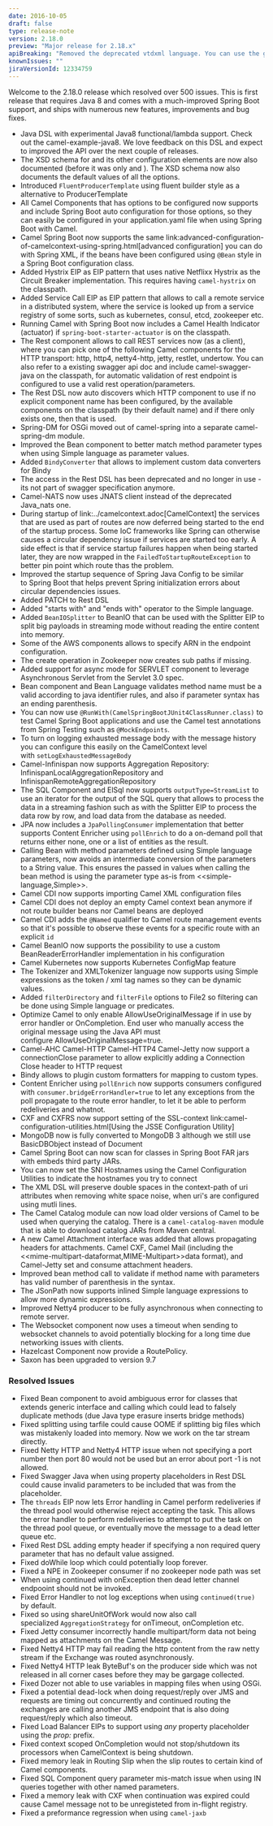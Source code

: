 ```yaml
---
date: 2016-10-05
draft: false 
type: release-note
version: 2.18.0
preview: "Major release for 2.18.x"
apiBreaking: "Removed the deprecated vtdxml language. You can use the generic language("vtdxml") instead"
knownIssues: ""
jiraVersionId: 12334759
---
```


Welcome to the 2.18.0 release which resolved over 500 issues. This is
first release that requires Java 8 and comes with a much-improved Spring
Boot support, and ships with numerous new features, improvements and bug
fixes.

* Java DSL with experimental Java8 functional/lambda support. Check out
the camel-example-java8.
We love feedback on this DSL and expect to improved the API over the
next couple of releases.
* The XSD schema for <camelContext> and its other configuration elements
are now also documented (before it was only <routes> and <rests>). The
XSD schema now also documents the default values of all the options.
* Introduced `FluentProducerTemplate` using fluent builder style as a
alternative to ProducerTemplate
* All Camel Components that has options to be
configured now supports and include Spring
Boot auto configuration for those options, so they can easily be
configured in your application.yaml file when using Spring Boot with
Camel. 
* Camel Spring Boot now supports the
same link:advanced-configuration-of-camelcontext-using-spring.html[advanced
configuration] you can do with Spring XML, if the beans have been
configured using `@Bean` style in a Spring Boot configuration class.
* Added Hystrix EIP as EIP pattern that uses
native Netflixx Hystrix as the Circuit Breaker implementation. This
requires having `camel-hystrix` on the classpath.
* Added Service Call EIP as EIP pattern that
allows to call a remote service in a distributed system, where the
service is looked up from a service registry of some sorts, such as
kubernetes, consul, etcd, zookeeper etc.
* Running Camel with Spring Boot now includes a
Camel Health Indicator (actuator) if `spring-boot-starter-actuator` is
on the classpath.
* The Rest component allows to call REST services now
(as a client), where you can pick one of the following Camel components
for the HTTP transport: http, http4, netty4-http, jetty, restlet,
undertow. You can also refer to a existing swagger api doc and include
camel-swagger-java on the classpath, for automatic validation of rest
endpoint is configured to use a valid rest operation/parameters.
* The Rest DSL now auto discovers which HTTP component to use if no
explicit component name has been configured, by the available components
on the classpath (by their default name) and if there only exists one,
then that is used.
* Spring-DM for OSGi moved out of camel-spring into a separate
camel-spring-dm module. 
* Improved the Bean component to better match method
parameter types when using Simple language as
parameter values.
* Added `BindyConverter` that allows to implement custom data converters
for Bindy
* The access in the Rest DSL has been deprecated and
no longer in use - its not part of swagger specification anymore.
* Camel-NATS now uses JNATS client instead of the
deprecated Java_nats one.
* During startup of link:../camelcontext.adoc[CamelContext] the services
that are used as part of routes are now deferred being started to the
end of the startup process. Some IoC frameworks like Spring can
otherwise causes a circular dependency issue if services are started too
early. A side effect is that if service startup failures happen when
being started later, they are now wrapped in the
`FailedToStartupRouteException` to better pin point which route thas the
problem.
* Improved the startup sequence of Spring
Java Config to be similar to Spring Boot that
helps prevent Spring initialization errors about circular dependencies
issues.
* Added PATCH to Rest DSL
* Added "starts with" and "ends with" operator to the
Simple language.
* Added `BeanIOSplitter` to BeanIO that can be used
with the Splitter EIP to split big payloads in
streaming mode without reading the entire content into memory.
* Some of the AWS components allows to specify ARN in the
endpoint configuration. 
* The create operation in Zookeeper now creates sub
paths if missing.
* Added support for async mode for SERVLET component
to leverage Asynchronous Servlet from the Servlet 3.0 spec.
* Bean component and Bean
Language validates method name must be a valid according to java
identifier rules, and also if parameter syntax has an ending
parenthesis.
* You can now use `@RunWith(CamelSpringBootJUnit4ClassRunner.class)` to
test Camel Spring Boot applications and use the
Camel test annotations from Spring Testing
such as `@MockEndpoints`.
* To turn on logging exhausted message body with the message history you
can configure this easily on the CamelContext level
with `setLogExhaustedMessageBody`
* Camel-Infinispan now supports Aggregation
Repository: InfinispanLocalAggregationRepository and
InfinispanRemoteAggregationRepository
* The SQL Component and
ElSql now supports `outputType=StreamList` to use an
iterator for the output of the SQL query that allows to process the data
in a streaming fashion such as with the Splitter EIP
to process the data row by row, and load data from the database as
needed.
* JPA now includes a `JpaPollingConsumer` implementation
that better supports Content Enricher
using `pollEnrich` to do a on-demand poll that returns either none, one
or a list of entities as the result. 
* Calling Bean with method parameters defined
using Simple language parameters, now avoids an intermediate
conversion of the parameters to a String value. This ensures the passed
in values when calling the bean method is using the parameter type as-is
from <<simple-language,Simple>>.
* Camel CDI now supports importing Camel XML
configuration files
* Camel CDI does not deploy an empty Camel context bean
anymore if not route builder beans nor Camel beans are deployed
* Camel CDI adds the `@Named` qualifier to Camel route
management events so that it's possible to observe these events for a
specific route with an explicit `id`
* Camel BeanIO now supports the possibility to use a
custom BeanReaderErrorHandler implementation in his configuration
* Camel Kubernetes now supports Kubernetes
ConfigMap feature
* The Tokenizer
and XMLTokenizer language now supports using
Simple expressions as the token / xml tag names so
they can be dynamic values.
* Added `filterDirectory` and `filterFile` options
to File2 so filtering can be done
using Simple language or predicates. 
* Optimize Camel to only enable AllowUseOriginalMessage if in use by
error handler or OnCompletion. End user who
manually access the original message using the Java API must
configure AllowUseOriginalMessage=true.
* Camel-AHC
Camel-HTTP Camel-HTTP4 Camel-Jetty now
support a connectionClose parameter to allow explicitly adding a
Connection Close header to HTTP request
* Bindy allows to plugin custom formatters for mapping
to custom types.
* Content Enricher using `pollEnrich` now
supports consumers configured with `consumer.bridgeErrorHandler=true` to
let any exceptions from the poll propagate to the route error handler,
to let it be able to perform redeliveries and whatnot.
* CXF and CXFRS now support setting of
the SSL-context link:camel-configuration-utilities.html[Using the JSSE
Configuration Utility]
* MongoDB now is fully converted to MongoDB 3
although we still use BasicDBObject instead of Document
* Camel Spring Boot can now scan for classes in Spring Boot FAR jars
with embeds third party JARs.
* You can now set the SNI Hostnames using the
Camel Configuration Utilities
to indicate the hostnames you try to connect
* The XML DSL will preserve double spaces in the context-path of uri
attributes when removing white space noise, when uri's are configured
using mutli lines.
* The Camel Catalog module can now load older versions of Camel to be
used when querying the catalog. There is a `camel-catalog-maven` module
that is able to download catalog JARs from Maven central.
* A new Camel Attachment interface was added that allows propagating
headers for attachments. Camel CXF, Camel
Mail (including the <<mime-multipart-dataformat,MIME-Multipart>>data
format), and Camel-Jetty set and consume attachment
headers.
* Improved bean method call to validate if method name
with parameters has valid number of parenthesis in the syntax.
* The JSonPath now supports
inlined Simple language expressions to allow more
dynamic expressions.
* Improved Netty4 producer to be fully asynchronous when connecting to
remote server.
* The Websocket component now uses a timeout when
sending to websocket channels to avoid potentially blocking for a long
time due networking issues with clients.
* Hazelcast Component now provide
a RoutePolicy.
* Saxon has been upgraded to version 9.7

### Resolved Issues

* Fixed Bean component to avoid ambiguous error for
classes that extends generic interface and calling which could lead to
falsely duplicate methods (due Java type erasure inserts bridge
methods) 
* Fixed splitting using tarfile could cause OOME if splitting big files
which was mistakenly loaded into memory. Now we work on the tar stream
directly.
* Fixed Netty HTTP
and Netty4 HTTP issue when not specifying a port
number then port 80 would not be used but an error about port -1 is not
allowed.
* Fixed Swagger Java when using property
placeholders in Rest DSL could cause invalid
parameters to be included that was from the placeholder.
* The `threads` EIP now lets Error
handling in Camel perform redeliveries if the thread pool would
otherwise reject accepting the task. This allows the error handler to
perform redeliveries to attempt to put the task on the thread pool
queue, or eventually move the message to a dead letter queue etc.
* Fixed Rest DSL adding empty header if specifying a
non required query parameter that has no default value assigned.
* Fixed doWhile loop which could potentially loop
forever.
* Fixed a NPE in Zookeeper consumer if no zookeeper
node path was set
* When using continued with onException then
dead letter channel endpooint should not be invoked.
* Fixed Error Handler to not log exceptions
when using `continued(true)` by default.
* Fixed so using shareUnitOfWork would now also call
specialized `AggregationStrategy` for onTimeout, onCompletion etc.
* Fixed Jetty consumer incorrectly handle
multipart/form data not being mapped as attachments on the Camel
Message.
* Fixed Netty4 HTTP may fail reading the http
content from the raw netty stream if the Exchange was routed
asynchronously.
* Fixed Netty4 HTTP leak ByteBuf's on the
producer side which was not released in all corner cases before they may
be gargage collected. 
* Fixed Dozer not able to use variables in mapping
files when using OSGi.
* Fixed a potential dead-lock when doing request/reply
over JMS and requests are timing out concurrently and
continued routing the exchanges are calling another JMS
endpoint that is also doing request/reply which also timeout. 
* Fixed Load Balancer EIPs to support
using _any_ property placeholder
using the *prop:* prefix.
* Fixed context scoped OnCompletion would not
stop/shutdown its processors when CamelContext is being shutdown. 
* Fixed memory leak in Routing Slip when the
slip routes to certain kind of Camel components.
* Fixed SQL Component query parameter mis-match
issue when using IN queries together with other named parameters.
* Fixed a memory leak with CXF when continuation was
expired could cause Camel message not to be unregisteted from in-flight
registry.
* Fixed a preformance regression when using `camel-jaxb`

